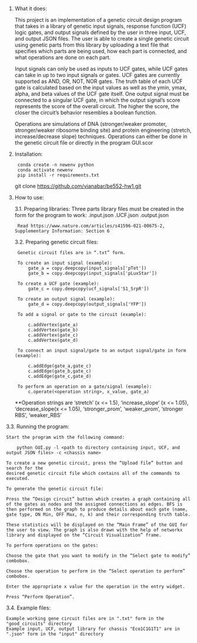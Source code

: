 1. What it does:

	This project is an implementation of a genetic circuit design program that takes in a library of genetic input signals, response function (UCF) logic gates, and output signals defined by the user in three input, UCF, and output JSON files. The user is able to create a single genetic circuit using genetic parts from this library by uploading a text file that specifies which parts are being used, how each part is connected, and what operations are done on each part. 

	Input signals can only be used as inputs to UCF gates, while UCF gates can take in up to two input signals or gates. UCF gates are currently supported as AND, OR, NOT, NOR gates. The truth table of each UCF gate is calculated based on the input values as well as the ymin, ymax, alpha, and beta values of the UCF gate itself. One output signal must be connected to a singular UCF gate, in which the output signal’s score represents the score of the overall circuit. The higher the score, the closer the circuit’s behavior resembles a boolean function.

    Operations are simulations of DNA (stronger/weaker promoter, stronger/weaker ribosome binding site) and protein engineering (stretch, increase/decrease slope) techniques. Operations can either be done in the genetic circuit file or directly in the program GUI.scor
	
	
2. Installation:

        conda create -n newenv python
        conda activate newenv
        pip install -r requirements.txt  
        
	git clone https://github.com/vianabar/be552-hw1.git

3. How to use:

    3.1. Preparing libraries:
        Three parts library files must be created in the form for the program to work:
            <chassis organism name>.input.json 
            <chassis organism name>.UCF.json
            <chassis organism name>.output.json

        Read https://www.nature.com/articles/s41596-021-00675-2, Supplementary Information: Section 6


    3.2. Preparing genetic circuit files:
        
        Genetic circuit files are in “.txt” form. 

        To create an input signal (example):
            gate_a = copy.deepcopy(input_signals['pTet'])
            gate_b = copy.deepcopy(input_signals['pLuxStar'])

        To create a UCF gate (example): 
            gate_c = copy.deepcopy(ucf_signals['S1_SrpR'])
        
        To create an output signal (example):
            gate_d = copy.deepcopy(output_signals['YFP'])

        To add a signal or gate to the circuit (example):
            
            c.addVertex(gate_a)
            c.addVertex(gate_b)
            c.addVertex(gate_c)
            c.addVertex(gate_d)
            
        To connect an input signal/gate to an output signal/gate in form (example):
        
            c.addEdge(gate_a,gate_c)
            c.addEdge(gate_b,gate_c)
            c.addEdge(gate_c,gate_d)

        To perform an operation on a gate/signal (example): 
            c.operate(<operation string>, x_value, gate_a)

    **Operation strings are ‘stretch’ (x <= 1.5), ‘increase_slope’ (x <= 1.05), ‘decrease_slope(x <= 1.05), ‘stronger_prom’, ‘weaker_prom’, ‘stronger RBS’, ‘weaker_RBS’

3.3. Running the program:
	
    Start the program with the following command:

        python GUI.py -l <path to directory containing input, UCF, and output JSON files> -c <chassis name>

    To create a new genetic circuit, press the “Upload file” button and search for the 
    desired genetic circuit file which contains all of the commands to executed.

    To generate the genetic circuit file:

    Press the “Design circuit” button which creates a graph containing all of the gates as nodes and the assigned connections as edges. BFS is then performed on the graph to produce details about each gate (name, gate type, ON Min, OFF Max, n, k) and their corresponding truth table. 

    These statistics will be displayed on the “Main Frame” of the GUI for the user to view. The graph is also drawn with the help of networkx library and displayed on the “Circuit Visualization” frame.

    To perform operations on the gates:

    Choose the gate that you want to modify in the “Select gate to modify” combobox.

    Choose the operation to perform in the “Select operation to perform” combobox.

    Enter the appropriate x value for the operation in the entry widget.

    Press “Perform Operation”.


3.4. Example files:

    Example working gene circuit files are in ".txt" form in the "good_circuits" directory
    Example input, UCF, output library for chassis "Eco1C1G1T1" are in ".json" form in the "input" directory
